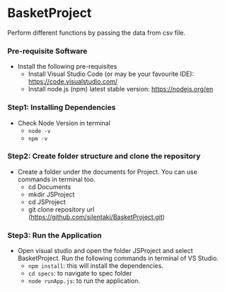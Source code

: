 # BasketProject
Perform different functions by passing the data from csv file.

### Pre-requisite Software
  - Install the following pre-requisites
    * Install Visual Studio Code (or may be your favourite IDE): https://code.visualstudio.com/
    * Install node.js (npm) latest stable version: https://nodejs.org/en

  ### Step1: Installing Dependencies
  - Check Node Version in terminal
    * ``node -v``
    * ``npm -v``
  ### Step2: Create folder structure and clone the repository
  - Create a folder under the documents for Project. You can use commands in terminal too.
    * cd Documents
    * mkdir JSProject
    * cd JSProject
    * git clone repository url (https://github.com/silentaki/BasketProject.git)
  ### Step3: Run the Application
  - Open visual studio and open the folder JSProject and select BasketProject. Run the following commands in terminal of VS Studio.
    * ``npm install``: this will install the dependencies.
    * ``cd specs``: to navigate to spec folder
    * ``node runApp.js``: to run the application.

